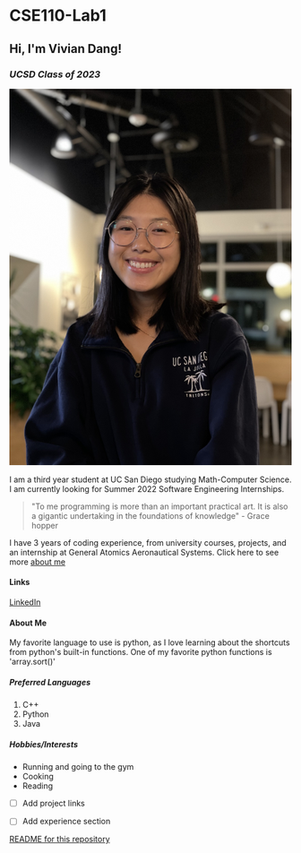 # CSE110-Lab1

## **Hi, I'm Vivian Dang!**

### *UCSD Class of 2023*

![Profile Picture](pfp.jpg)

I am a third year student at UC San Diego studying Math-Computer Science. I am currently looking for Summer 2022 Software Engineering Internships.

>"To me programming is more than an important practical art. It is also a gigantic undertaking in the foundations of knowledge" - Grace hopper

I have 3 years of coding experience, from university courses, projects, and an internship at General Atomics Aeronautical Systems. Click here to see more [about me](#About-Me)

#### <a name="Links"></a>Links
[LinkedIn](https://www.linkedin.com/in/viviantdangg/)

#### About Me
My favorite language to use is python, as I love learning about the shortcuts from python's built-in functions.
One of my favorite python functions is 'array.sort()'

##### Preferred Languages
1. C++
2. Python
3. Java
   
##### Hobbies/Interests
- Running and going to the gym
- Cooking
- Reading

- [ ] Add project links
- [ ] Add experience section


[README for this repository](README.md)